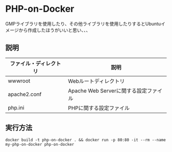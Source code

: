 # PHP-on-Docker

GMPライブラリを使用したり、その他ライブラリを使用したりするとUbuntuイメージから作成したほうがいいと思い、、、  

## 説明

| ファイル・ディレクトリ | 説明 |
| ---- | ---- |
| wwwroot | Webルートディレクトリ |
| apache2.conf | Apache Web Serverに関する設定ファイル |
| php.ini | PHPに関する設定ファイル |

## 実行方法

```shell
docker build -t php-on-docker . && docker run -p 80:80 -it --rm --name my-php-on-docker php-on-docker
```
